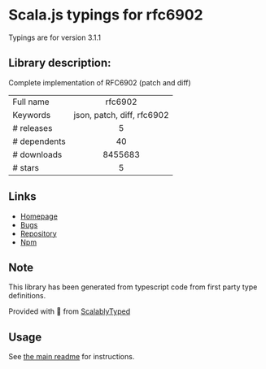 
# Scala.js typings for rfc6902

Typings are for version 3.1.1

## Library description:
Complete implementation of RFC6902 (patch and diff)

|                    |                 |
| ------------------ | :-------------: |
| Full name          | rfc6902 |
| Keywords           | json, patch, diff, rfc6902 |
| # releases         | 5 |
| # dependents       | 40 |
| # downloads        | 8455683 |
| # stars            | 5 |

## Links
- [Homepage](https://github.com/chbrown/rfc6902)
- [Bugs](https://github.com/chbrown/rfc6902/issues)
- [Repository](https://github.com/chbrown/rfc6902)
- [Npm](https://www.npmjs.com/package/rfc6902)
    


## Note
This library has been generated from typescript code from first party type definitions.

Provided with :purple_heart: from [ScalablyTyped](https://github.com/oyvindberg/ScalablyTyped)

## Usage
See [the main readme](../../readme.md) for instructions.


